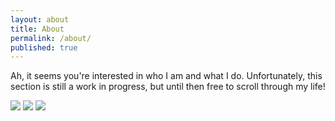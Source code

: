 ```yaml
---
layout: about
title: About
permalink: /about/
published: true
---
```


Ah, it seems you're interested in who I am and what I do. Unfortunately, this section is still a work in progress, but until then free to scroll through my life!


[![](https://img.shields.io/badge/linkedin-%230077B5.svg?&style=for-the-badge&logo=linkedin&logoColor=white)](https://www.linkedin.com/in/anirudhduggal/)
[![](https://img.shields.io/badge/Gmail-D14836?style=for-the-badge&logo=gmail&logoColor=white)](mailto:anirudh.duggal.ad.ad@gmail.com)
[![](https://img.shields.io/badge/Github-black?style=for-the-badge&logo=github&logoColor=%23ffffff
)](https://github.com/AniswagMC)

[1]: {{site.url}}/assets/01-Anirudh_Duggal_SWE.pdf